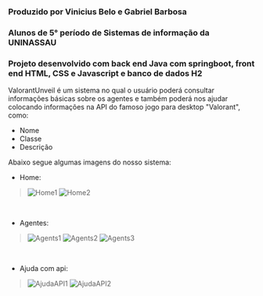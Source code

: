 ### Produzido por Vinicius Belo e Gabriel Barbosa
### Alunos de 5° período de Sistemas de informação da UNINASSAU
### Projeto desenvolvido com back end **Java com springboot**, front end **HTML, CSS e Javascript** e banco de dados **H2**

ValorantUnveil é um sistema no qual o usuário poderá consultar informações básicas sobre os agentes e também poderá nos ajudar colocando informações na API do famoso jogo para desktop "Valorant", como:
- Nome
- Classe
- Descrição

Abaixo segue algumas imagens do nosso sistema:
- Home:
>![Home1](https://github.com/ViniciusBelo/ValorantUnveil/assets/135560124/37b189c6-ade2-4eb7-a4b7-06824a6bb877)
>![Home2](https://github.com/ViniciusBelo/ValorantUnveil/assets/135560124/423eaf96-d129-4032-9df7-8b1d18646f2f)
<br>

- Agentes:
> ![Agents1](https://github.com/ViniciusBelo/ValorantUnveil/assets/135560124/c354846c-c7e1-4c5b-b8aa-f49f28f3d5d9)
> ![Agents2](https://github.com/ViniciusBelo/ValorantUnveil/assets/135560124/99af025f-da1d-43b8-b81a-5266715924c9)
> ![Agents3](https://github.com/ViniciusBelo/ValorantUnveil/assets/135560124/c40f3d6b-c353-4016-af2d-c6da657d8d21)
<br>

- Ajuda com api:
> ![AjudaAPI1](https://github.com/ViniciusBelo/ValorantUnveil/assets/135560124/eb7c0a34-ce1b-4dcb-9c2e-c6215c5419b1)
> ![AjudaAPI2](https://github.com/ViniciusBelo/ValorantUnveil/assets/135560124/d22c0934-6277-41c9-b032-89b4d8ce2598)
